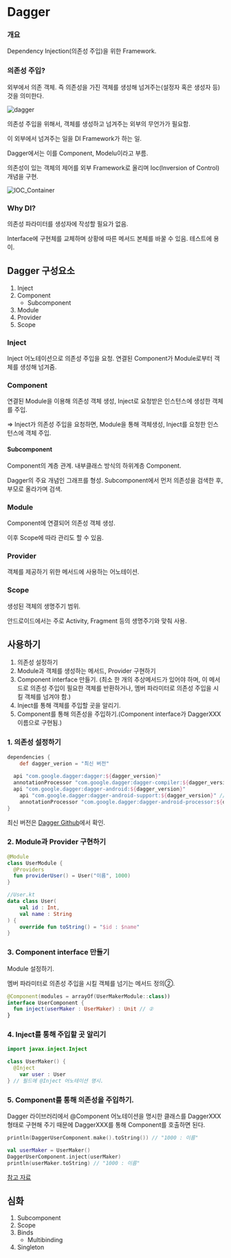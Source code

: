 # Dagger

### 개요

Dependency Injection(의존성 주입)을 위한 Framework.



### 의존성 주입?

외부에서 의존 객체. 즉 의존성을 가진 객체를 생성해 넘겨주는(설정자 혹은 생성자 등)것을 의미한다.

![dagger](D:/Github/Android/Android-Study/dependency_Injection/dagger/img/dagger_image.jpeg)

의존성 주입을 위해서, 객체를 생성하고 넘겨주는 외부의 무언가가 필요함.

이 외부에서 넘겨주는 일을 DI Framework가 하는 일.

Dagger에서는 이를 Component, Modelu이라고 부름.

의존성이 있는 객체의 제어를 외부 Framework로 올리며 Ioc(Inversion of Control) 개념을 구현.

![IOC_Container](D:/Github/Android/Android-Study/dependency_Injection/dagger/img/ioc_image.jpeg)



### Why DI?

의존성 파라미터를 생성자에 작성할 필요가 없음.

Interface에 구현체를 교체하며 상황에 따른 메서드 본체를 바꿀 수 있음. 테스트에 용이.



## Dagger 구성요소

1. Inject
2. Component
   - Subcomponent
3. Module
4. Provider
5. Scope



### Inject

Inject 어노테이션으로 의존성 주입을 요청. 연결된 Component가 Module로부터 객체를 생성해 넘겨줌.



### Component

연결된 Module을 이용해 의존성 객체 생성, Inject로 요청받은 인스턴스에 생성한 객체를 주입.

=> Inject가 의존성 주입을 요청하면, Module을 통해 객체생성, Inject를 요청한 인스턴스에 객체 주입.



#### Subcomponent

Component의 계층 관계. 내부클래스 방식의 하위계층 Component.

Dagger의 주요 개념인 그래프를 형성. Subcomponent에서 먼저 의존성을 검색한 후, 부모로 올라가며 검색.



### Module

Component에 연결되어 의존성 객체 생성.

이후 Scope에 따라 관리도 할 수 있음.



### Provider

객체를 제공하기 위한 메서드에 사용하는 어노테이션.



### Scope

생성된 객체의 생명주기 범위.

안드로이드에서는 주로 Activity, Fragment 등의 생명주기와 맞춰 사용.



## 사용하기

1. 의존성 설정하기
2. Module과 객체를 생성하는 메서드, Provider 구현하기
3. Component interface 만들기. (최소 한 개의 추상메서드가 있어야 하며, 이 메서드로 의존성 주입이 필요한 객체를 반환하거나, 멤버 파라미터로 의존성 주입을 시킬 객체를 넘겨야 함.)
4. Inject를 통해 객체를 주입할 곳을 알리기.
5. Component를 통해 의존성을 주입하기.(Component interface가 DaggerXXX 이름으로 구현됨.)



### 1. 의존성 설정하기

```gradle
dependencies {
	def dagger_verion = "최신 버전"
	
  api "com.google.dagger:dagger:${dagger_version}"
  annotationProcessor "com.google.dagger:dagger-compiler:${dagger_version}"
  api "com.google.dagger:dagger-android:${dagger_version}"
	api "com.google.dagger:dagger-android-support:${dagger_version}" // if you use the support libraries
	annotationProcessor "com.google.dagger:dagger-android-processor:${dagger_version}"
}
```

최신 버전은 [Dagger Github](https://github.com/google/dagger)에서 확인.



### 2. Module과 Provider 구현하기

```kotlin
@Module
class UserModule {
  @Providers
  fun providerUser() = User("이름", 1000)
}

//User.kt
data class User(
    val id : Int,
    val name : String
) {
    override fun toString() = "$id : $name"
}
```



### 3. Component interface 만들기

Module 설정하기.

멤버 파라미터로 의존성 주입을 시킬 객체를 넘기는 메서드 정의②.

```kotlin
@Component(modules = arrayOf(UserMakerModule::class))
interface UserComponent {
  fun inject(userMaker : UserMaker) : Unit // ②
}
```



### 4. Inject를 통해 주입할 곳 알리기

```kotlin
import javax.inject.Inject

class UserMaker() {
  @Inject
 	var user : User
} // 필드에 @Inject 어노테이션 명시.
```



### 5. Component를 통해 의존성을 주입하기.

Dagger 라이브러리에서 @Component 어노테이션을 명시한 클래스를 DaggerXXX 형태로 구현해 주기 때문에 DaggerXXX를 통해 Component를 호출하면 된다.

```kotlin
println(DaggerUserComponent.make().toString()) // "1000 : 이름"

val userMaker = UserMaker()
DaggerUserComponent.inject(userMaker)
println(userMaker.toString) // "1000 : 이름"
```



[참고 자료]([https://cmcmcmcm.blog/2017/07/27/didependency-injection-%EC%99%80-dagger2/](https://cmcmcmcm.blog/2017/07/27/didependency-injection-와-dagger2/))



## 심화

1. Subcomponent
2. Scope
3. Binds
   - Multibinding
4. Singleton